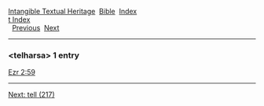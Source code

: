 [Intangible Textual Heritage](../../index)  [Bible](../index) 
[Index](index)   
[t Index](_t_)  
  [Previous](c11356)  [Next](c11358) 

------------------------------------------------------------------------

### &lt;telharsa&gt; 1 entry

[Ezr 2:59](../kjv/ezr002.htm#059)  

------------------------------------------------------------------------

[Next: tell (217)](c11358)
